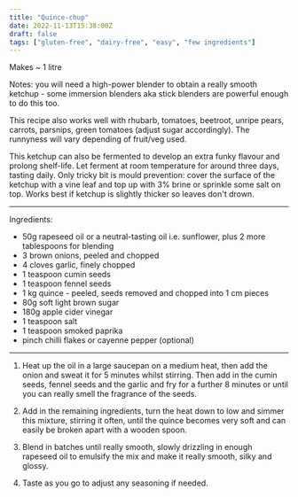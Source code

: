 ```yaml
---
title: "Quince-chup"
date: 2022-11-13T15:38:00Z
draft: false 
tags: ["gluten-free", "dairy-free", "easy", "few ingredients"]
---
```


Makes ~ 1 litre

Notes: you will need a high-power blender to obtain a really smooth ketchup - some immersion blenders aka stick blenders are powerful enough to do this too.

This recipe also works well with rhubarb, tomatoes, beetroot, unripe pears, carrots, parsnips, green tomatoes (adjust sugar accordingly). The runnyness will vary depending of fruit/veg used.

This ketchup can also be fermented to develop an extra funky flavour and prolong shelf-life. Let ferment at room temperature for around three days, tasting daily. Only tricky bit is mould prevention: cover the surface of the ketchup with a vine leaf and top up with 3% brine or sprinkle some salt on top. Works best if ketchup is slightly thicker so leaves don't drown.

___

Ingredients:

* 50g rapeseed oil or a neutral-tasting oil i.e. sunflower, plus 2 more tablespoons for blending
* 3 brown onions, peeled and chopped 
* 4 cloves garlic, finely chopped
* 1 teaspoon cumin seeds
* 1 teaspoon fennel seeds
* 1 kg quince - peeled, seeds removed and chopped into 1 cm pieces
* 80g soft light brown sugar
* 180g apple cider vinegar
* 1 teaspoon salt
* 1 teaspoon smoked paprika
* pinch chilli flakes or cayenne pepper (optional)
___

1. Heat up the oil in a large saucepan on a medium heat, then add the onion and sweat it for 5 minutes whilst stirring. Then add in the cumin seeds, fennel seeds and the garlic and fry for a further 8 minutes or until you can really smell the fragrance of the seeds.

2. Add in the remaining ingredients, turn the heat down to low and simmer this mixture, stirring it often, until the quince becomes very soft and can easily be broken apart with a wooden spoon. 

3. Blend in batches until really smooth, slowly drizzling in enough rapeseed oil to emulsify the mix and make it really smooth, silky and glossy.

4. Taste as you go to adjust any seasoning if needed. 









